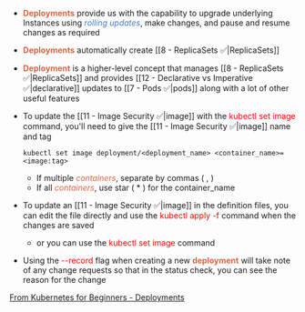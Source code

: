 - <b><span style="color:#d46644">Deployments</span></b> provide us with the capability to upgrade underlying Instances using <i><span style="color:#477bbe">rolling updates</span></i>, make changes, and pause and resume changes as required

- <b><span style="color:#d46644">Deployments</span></b> automatically create [[8 - ReplicaSets ✅|ReplicaSets]]

- <b><span style="color:#d46644">Deployment</span></b> is a higher-level concept that manages [[8 - ReplicaSets ✅|ReplicaSets]] and provides [[12 - Declarative vs Imperative ✅|declarative]] updates to [[7 - Pods ✅|pods]] along with a lot of other useful features

- To update the [[11 - Image Security ✅|image]] with the <span style="color:red">kubectl set image</span> command, you'll need to give the [[11 - Image Security ✅|image]] name and tag

	`kubectl set image deployment/<deployment_name> <container_name>=<image:tag>`

	- If multiple <i><span style="color:#d46644">containers</span></i>, separate by commas ( , )
	- If all <i><span style="color:#d46644">containers</span></i>, use star ( * ) for the container_name

- To update an [[11 - Image Security ✅|image]] in the definition files, you can edit the file directly and use the <span style="color:red">kubectl apply -f</span> command when the changes are saved
	- or you can use the <span style="color:red">kubectl set image</span> command

- Using the <span style="color:red">--record</span> flag when creating a new <b><span style="color:#d46644">deployment</span></b> will take note of any change requests so that in the status check, you can see the reason for the change

[From Kubernetes for Beginners - Deployments](onenote:Kubernetes%20for%20Beginners.one#Deployments&section-id={5D5A45D8-45DB-1442-8EBF-F2131933F0D4}&page-id={979D8C6B-5CB4-1D44-A98F-45B24F42B81B}&end&base-path=https://d.docs.live.net/a8ff567768035d78/Documents/Kubernetes)
